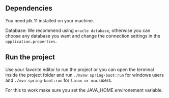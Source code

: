 ## Dependencies

You need jdk 11 installed on your machine.

Database: We recommend using `oracle database`, otherwise you can choose any database you want and change the connection settings in the `application.properties`.

## Run the project

Use your favorite editor to run the project or you can open the terminal inside the project folder and run `./mvnw spring-boot:run` for windows users and `./mvn spring-boot:run` for `linux or mac` users.

For this to work make sure you set the JAVA_HOME environement variable.
